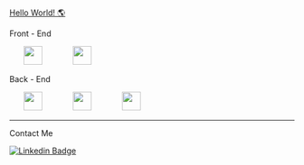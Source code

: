 <div>

<a href="https://firatmelih.github.io/">Hello World! 🌎 </a>

 Front - End

<p  float="left">
<a  href="https://reactjs.org/"  target="_blank"><img hspace="25" height="33"  src="https://www.vectorlogo.zone/logos/reactjs/reactjs-ar21.svg"></a> 
<a  href="https://sass-lang.com/"  target="_blank"><img hspace="25" height="33"  src="https://www.vectorlogo.zone/logos/sass-lang/sass-lang-icon.svg"></a>
</p>

Back - End

<p float="left">
<a  href="https://nodejs.org/en/docs/"  target="_blank"><img hspace="25" height="33"  src="https://www.vectorlogo.zone/logos/nodejs/nodejs-ar21.svg"></a>
<a  href="https://expressjs.com/"  target="_blank"><img hspace="25" height="33"  src="https://cdn.discordapp.com/attachments/750658674078253158/815450529336393739/express.png"></a>
<a  href="https://www.mongodb.com/"  target="_blank"><img hspace="25" height="33"  src="https://www.vectorlogo.zone/logos/mongodb/mongodb-ar21.svg"></a>
</p>
  </p>

<hr>
Contact Me 
</div>

[![Linkedin Badge](https://img.shields.io/twitter/url?color=lightblue&label=Firatmelih&logo=linkedin&logoColor=lightblue&style=for-the-badge&url=https%3A%2F%2Fwww.linkedin.com%2Fin%2F)](https://www.linkedin.com/in/firatmelih/)

[website]: https://firatmelih.github.io/
